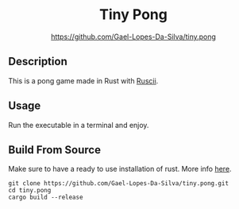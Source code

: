 <div align="center">
	<h1>Tiny Pong</h1>
    <a href="https://github.com/Gael-Lopes-Da-Silva/tiny.pong">https://github.com/Gael-Lopes-Da-Silva/tiny.pong</a>
</div>


Description
------------------------------------------------------------------

This is a pong game made in Rust with [Ruscii](https://github.com/lemunozm/ruscii).


Usage
------------------------------------------------------------------

Run the executable in a terminal and enjoy.


Build From Source
------------------------------------------------------------------

Make sure to have a ready to use installation of rust. More info [here](https://www.rust-lang.org/tools/install).

~~~
git clone https://github.com/Gael-Lopes-Da-Silva/tiny.pong.git
cd tiny.pong
cargo build --release
~~~
